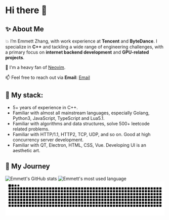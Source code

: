 # Hi there 👋
✨ **About Me**
---
💥 I’m Emmett Zhang, with work experience at **Tencent** and **ByteDance**. I specialize in **C++** and tackling a wide range of engineering challenges, with a primary focus on **internet backend development** and **GPU-related projects**.

🥰 I'm a heavy fan of [Neovim](https://github.com/neovim/neovim).

📫  Feel free to reach out via **Email**: [Email](emmettzhang2020@outlook.com)


🎃 My stack:
---
- 5+ years of experience in C++.
- Familiar with almost all mainstream languages, especially Golang, Python3, JavaScript, TypeScript and Lua5.1.
- Familiar with algorithms and data structures, solve 500+ leetcode related problems.
- Familiar with HTTP/1.1, HTTP2, TCP, UDP, and so on. Good at high concurrency server development.
- Familiar with QT, Electron, HTML, CSS, Vue. Developing UI is an aesthetic art.

👾 My Journey
---

![Emmett's GitHub stats](https://github-readme-stats.vercel.app/api?username=emmett2020&theme=shadow_red&show_icons=true)
![Emmett's most used language](https://github-readme-stats.vercel.app/api/top-langs/?username=emmett2020)
![Snake animation](https://raw.githubusercontent.com/emmett2020/emmett2020/output/github-contribution-grid-snake.svg)

